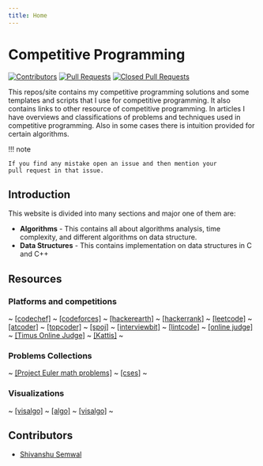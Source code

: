```yaml
---
title: Home
---
```


# Competitive Programming

[![Contributors](https://img.shields.io/github/contributors/shivanshu-semwal/competitive-programming.svg?style=flat-square)](https://github.com/shivanshu-semwal/competitive-programming/graphs/contributors)
[![Pull Requests](https://img.shields.io/github/issues-pr/shivanshu-semwal/competitive-programming.svg?style=flat-square)](https://github.com/shivanshu-semwal/competitive-programming/pulls)
[![Closed Pull Requests](https://img.shields.io/github/issues-pr-closed/shivanshu-semwal/competitive-programming.svg?style=flat-square)](https://github.com/shivanshu-semwal/competitive-programming/pulls?q=is%3Apr+is%3Aclosed)

This repos/site contains my competitive programming solutions
and some templates and scripts that I use for competitive programming.
It also contains links to other resource of competitive programming.
In articles I have overviews and classifications of problems and techniques
used in competitive programming. Also in some cases there is intuition
provided for certain algorithms.

!!! note

    If you find any mistake open an issue and then mention your
    pull request in that issue.

## Introduction

This website is divided into many sections and major one of them are:

- **Algorithms** - This contains all about algorithms analysis, time complexity,
    and different algorithms on data structure.
- **Data Structures** - This contains implementation on data structures in C and C++

## Resources

### Platforms and competitions

~
[[codechef]](https://www.codechef.com) ~
[[codeforces]](https://codeforces.com/) ~
[[hackerearth]](https://www.hackerearth.com/) ~
[[hackerrank]](https://www.hackerrank.com/dashboard) ~
[[leetcode]](https://leetcode.com/) ~
[[atcoder]](https://atcoder.jp/home) ~
[[topcoder]](https://www.topcoder.com) ~
[[spoj]](https://www.spoj.com/) ~
[[interviewbit]](https://www.interviewbit.com) ~
[[lintcode]](https://www.lintcode.com/) ~
[[online judge]](https://onlinejudge.org/) ~
[[Timus Online Judge]](https://acm.timus.ru/) ~
[[Kattis]](https://open.kattis.com/)
~

### Problems Collections

~
[[Project Euler math problems]](https://projecteuler.net/) ~
[[cses]](https://cses.fi/problemset/)
~

### Visualizations

~
[[visalgo]](https://visualgo.net/en) ~
[[algo]](https://www.cs.usfca.edu/~galles/visualization/Algorithms.html) ~
[[visalgo]](https://github.com/algorithm-visualizer/algorithm-visualizer)
~

## Contributors

- [Shivanshu Semwal](https://shivanshu-semwal.github.io/)
